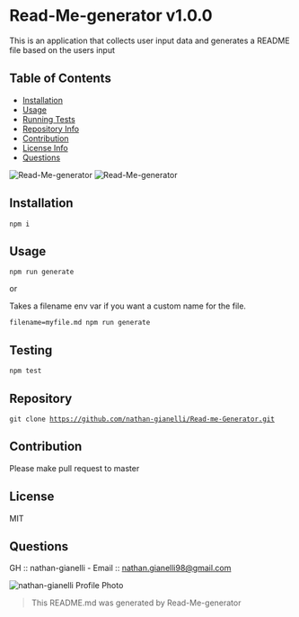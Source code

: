 

# Read-Me-generator v1.0.0

This is an application that collects user input data and generates a README file based on the users input

## Table of Contents
- [Installation](#installation)
- [Usage](#usage)
- [Running Tests](#testing)
- [Repository Info](#repository)
- [Contribution](#contribution)
- [License Info](#license)
- [Questions](#questions)

![Read-Me-generator](https://img.shields.io/badge/License-MIT-blue)
![Read-Me-generator](https://img.shields.io/badge/ReadMeGenerator-1.0.0-green)
## Installation
<code>npm i</code>

## Usage
<code>npm run generate</code>

or

Takes a filename env var if you want a custom name for the file. 

<code>filename=myfile.md npm run generate</code>

## Testing
<code>npm test</code>

## Repository
<code>git clone https://github.com/nathan-gianelli/Read-me-Generator.git</code>

## Contribution
Please make pull request to master

## License
MIT

## Questions
GH :: nathan-gianelli - Email :: nathan.gianelli98@gmail.com

![nathan-gianelli Profile Photo](https://github.com/nathan-gianelli.png)

> This README.md was generated by Read-Me-generator
  